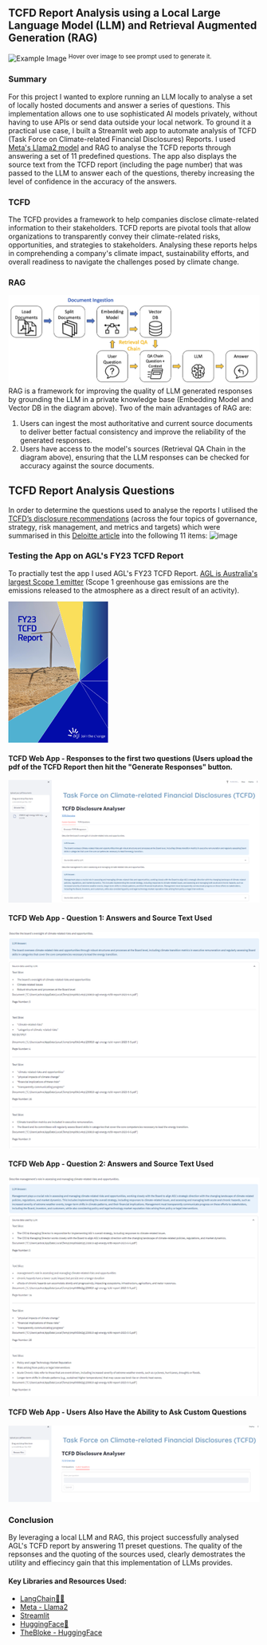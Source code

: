 ## TCFD Report Analysis using a Local Large Language Model (LLM) and Retrieval Augmented Generation (RAG)

![Example Image](./Assets/Images/llama_smart_5.jpeg  "Imagine a futuristic scene set in the year 2050, where a llama, outfitted with sleek and advanced smart goggles, stands confidently with lots of document pages and charts behind him. The goggles display complex holographic data visualizations, projecting intricate patterns and graphs in the air around the llama. The llama exudes an air of intelligence and sophistication, blending seamlessly with the technologically advanced world it inhabits. Capture the essence of this futuristic llama and its technologically enhanced appearance in your vivid artwork.")
<sup>Hover over image to see prompt used to generate it.</sup> 

### Summary
For this project I wanted to explore running an LLM locally to analyse a set of locally hosted documents and answer a series of questions. This implementation allows one to use sophisticated AI models privately, without having to use APIs or send data outside your local network. To ground it a practical use case, I built a Streamlit web app to automate analysis of TCFD (Task Force on Climate-related Financial Disclosures) Reports. I used [Meta's Llama2 model](https://ai.meta.com/llama/) and RAG to analyse the TCFD reports through answering a set of 11 predefined questions. The app also displays the source text from the TCFD report (including the page number) that was passed to the LLM to answer each of the questions, thereby increasing the level of confidence in the accuracy of the answers.

### TCFD
The TCFD provides a framework to help companies disclose climate-related information to their stakeholders. TCFD reports are pivotal tools that allow organizations to transparently convey their climate-related risks, opportunities, and strategies to stakeholders. Analysing these reports helps in comprehending a company's climate impact, sustainability efforts, and overall readiness to navigate the challenges posed by climate change.

### RAG
![Example Image](./Assets/Images/RAG.png)
RAG is a framework for improving the quality of LLM generated responses by grounding the LLM in a private knowledge base (Embedding Model and Vector DB in the diagram above). Two of the main advantages of RAG are:
1. Users can ingest the most authoritative and current source documents to deliver better factual consistency and improve the reliability of the generated responses.
2. Users have access to the model's sources (Retrieval QA Chain in the diagram above), ensuring that the LLM responses can be checked for accuracy against the source documents.

## TCFD Report Analysis Questions
In order to determine the questions used to analyse the reports I utilised the [TCFD’s disclosure recommendations](https://assets.bbhub.io/company/sites/60/2020/10/FINAL-2017-TCFD-Report-11052018.pdf) (across the four topics of governance, strategy, risk management, and metrics and targets) which were summarised in this [Deloitte article](https://www2.deloitte.com/ch/en/pages/risk/articles/tcfd-and-why-does-it-matter.html) into the following 11 items:
![image](https://github.com/WIVIV/TCFD_Local_LLM/assets/22553721/eb349ad1-97b5-4f42-86b1-f84882d23efd)

### Testing the App on AGL's FY23 TCFD Report
To practially test the app I used AGL's FY23 TCFD Report. [AGL is Australia's largest Scope 1 emitter](https://www.cleanenergyregulator.gov.au/NGER/National%20greenhouse%20and%20energy%20reporting%20data/Data-highlights/2021-22-published-data-highlights) (Scope 1 greenhouse gas emissions are the emissions released to the atmosphere as a direct result of an activity).

[<img width="200px" src="./Assets/Images/AGL_TCFD_Report.png" />](https://www.agl.com.au/content/dam/digital/agl/documents/about-agl/investors/2023/230810-agl-energy-tcfd-report-2023-5-5.pdf])

#### TCFD Web App - Responses to the first two questions (Users upload the pdf of the TCFD Report then hit the "Generate Responses" button.
![Example Image](./Assets/Images/TCFD_Demo_1.png)

#### TCFD Web App - Question 1: Answers and Source Text Used
![Example Image](./Assets/Images/TCFD_Demo_Q1_sources.png)

#### TCFD Web App - Question 2: Answers and Source Text Used
![Example Image](./Assets/Images/TCFD_Demo_Q2_sources.png)

#### TCFD Web App - Users Also Have the Ability to Ask Custom Questions
![Example Image](./Assets/Images/TCFD_Demo_Custom_Questions.png)

### Conclusion
By leveraging a local LLM and RAG, this project successfully analysed AGL's TCFD report by answering 11 preset questions. The quality of the repsonses and the quoting of the sources used, clearly demostrates the utility and effiecincy gain that this implementation of LLMs provides. 

#### Key Libraries and Resources Used:
- [LangChain🦜️🔗](https://www.langchain.com/)
- [Meta - Llama2](https://huggingface.co/meta-llama)
- [Streamlit](https://streamlit.io/)
- [HuggingFace🤗](https://huggingface.co/)
- [TheBloke - HuggingFace](https://huggingface.co/TheBloke)


